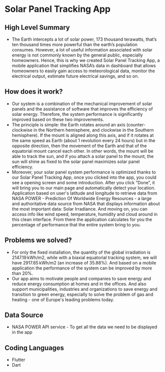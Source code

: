 # Solar Panel Tracking App
## High Level Summary 
- The Earth intercepts a lot of solar power, 173 thousand terawatts, that’s ten thousand times more powerful than the earth’s population consumes. However, a lot of useful information associated with solar energy is not commonly known by the general public, especially homeowners. Hence, this is why we created Solar Panel Tracking App, a mobile application that simplifies NASA’s data in dashboard that allows homeowners to easily gain access to meteorological data, monitor the electrical output, estimate future electrical savings, and so on. 
## How does it work?
- Our system is a combination of the mechanical improvement of solar panels and the assistance of software that improves the efficiency of solar energy. Therefore, the system performance is significantly improved based on these two improvements.
- The principle is simple: the Earth rotates around an axis (counter-clockwise in the Northern hemisphere, and clockwise in the Southern hemisphere). If the mount is aligned along this axis, and if it rotates at the same speed as Earth (about 1 revolution every 24 hours) but in the opposite direction, then the movement of the Earth and that of the equatorial mount cancel each other. In other words, the mount will be able to track the sun, and if you attach a solar panel to the mount, the sun will shine as fixed to the solar panel maximizes solar panel efficiency.
- Moreover, your solar panel system performance is optimized thanks to our Solar Panel Tracking App, once you clicked into the app, you could see a opening screen and some introduction. After you click “Done”, it will bring you to our main page and automatically detect your location. Application based on user's latitude and longitude to retrieve data from NASA POWER - Prediction Of Worldwide Energy Resources - a large and authoritative data source from NASA that displays information about the most important data: Solar Irradiance. And moving on, you can access info like wind speed, temperature, humidity and cloud around in this clean interface. From there the application calculates for you the percentage of performance that the entire system bring to you.
## Problems we solved?
- For only the fixed installation, the quantity of the global irradiation is 2147.19 kWh/m2, while with a biaxial equatorial tracking system, we will have 2917.65 kWh/m2 (an increase of 35.88%). And based on a mobile application the performance of the system can be improved by more than 20%.
- Our app aims to motivate people and companies to save energy and reduce energy consumption at homes and in the offices. And also support municipalities, industries and organizations to save energy and transition to green energy, especially to solve the problem of gas and heating - one of Europe's leading problems today.
## Data Source
- NASA POWER API service - To get all the data we need to be displayed in the app
## Coding Languages
- Flutter
- Dart
